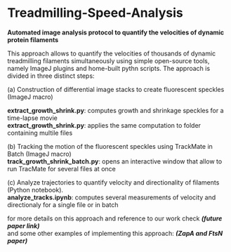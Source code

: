 # Treadmilling-Speed-Analysis
**Automated image analysis protocol to quantify the velocities of dynamic protein filaments**

This approach allows to quantify the velocities of thousands of dynamic treadmilling filaments simultaneously using simple open-source tools, namely ImageJ plugins and home-built pythn scripts. The approach is divided in three distinct steps:

(a) Construction of differential image stacks to create fluorescent speckles (ImageJ macro) <br>

**extract_growth_shrink.py**: computes growth and shrinkage speckles for a time-lapse movie <br>
**extract_growth_shrink.py**: applies the same computation to folder containing multile files <br>

(b) Tracking the motion of the fluorescent speckles using TrackMate in Batch (ImageJ macro) <br>
 **track_growth_shrink_batch.py**: opens an interactive window that allow to run TracMate for several files at once <br>
 
(c) Analyze trajectories to quantify velocity and directionality of filaments (Python notebook). <br>
 **analyze_tracks.ipynb**: computes several measurements of velocity and directionaly for a single file or in batch <br>

for more details on this approach and reference to our work check ***(future paper link)*** <br>
and some other examples of implementing this approach: ***(ZapA and FtsN paper)***
